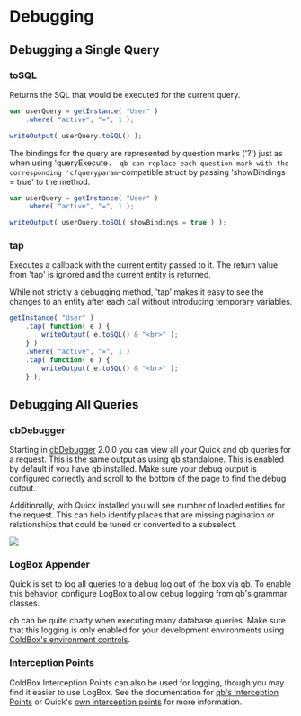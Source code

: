 # Debugging

## Debugging a Single Query

### toSQL





Returns the SQL that would be executed for the current query.

```javascript
var userQuery = getInstance( "User" )
    .where( "active", "=", 1 );

writeOutput( userQuery.toSQL() );
```



The bindings for the query are represented by question marks \('?'\) just as when using 'queryExecute`.  qb can replace each question mark with the corresponding 'cfqueryparam`-compatible struct by passing 'showBindings = true' to the method.

```javascript
var userQuery = getInstance( "User" )
    .where( "active", "=", 1 );

writeOutput( userQuery.toSQL( showBindings = true ) );
```





### tap





Executes a callback with the current entity passed to it.  The return value from 'tap' is ignored and the current entity is returned.

While not strictly a debugging method, 'tap' makes it easy to see the changes to an entity after each call without introducing temporary variables.

```javascript
getInstance( "User" )
    .tap( function( e ) {
        writeOutput( e.toSQL() & "<br>" );
    } )
    .where( "active", "=", 1 )
    .tap( function( e ) {
        writeOutput( e.toSQL() & "<br>" );
    } );
```



## Debugging All Queries

### cbDebugger

Starting in [cbDebugger](https://forgebox.io/view/cbdebugger) 2.0.0 you can view all your Quick and qb  queries for a request.  This is the same output as using qb standalone.  This is enabled by default if you have qb installed.  Make sure your debug output is configured correctly and scroll to the bottom of the page to find the debug output.

Additionally, with Quick installed you will see number of loaded entities for the request.  This can help identify places that are missing pagination or relationships that could be tuned or converted to a subselect.

![](../.gitbook/assets/2020-05-04_12-40.png)

### LogBox Appender

Quick is set to log all queries to a debug log out of the box via qb.  To enable this behavior, configure LogBox to allow debug logging from qb's grammar classes.






qb can be quite chatty when executing many database queries.  Make sure that this logging is only enabled for your development environments using [ColdBox's environment controls](https://coldbox.ortusbooks.com/getting-started/configuration/coldbox.cfc/configuration-directives/environments).


### Interception Points

ColdBox Interception Points can also be used for logging, though you may find it easier to use LogBox.  See the documentation for [qb's Interception Points](https://qb.ortusbooks.com/query-builder/options-and-utilities/interception-points)  or Quick's [own interception points](interception-points.md) for more information.

